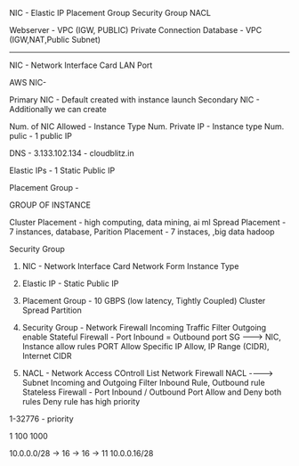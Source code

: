 NIC -
Elastic IP
Placement Group
Security Group
NACL


Webserver - VPC (IGW, PUBLIC)
Private Connection
Database  - VPC (IGW,NAT,Public Subnet)

----------


NIC - Network Interface Card 
LAN Port

AWS NIC- 

Primary NIC - Default created with instance launch
Secondary NIC - Additionally we can create


Num. of NIC Allowed - Instance Type 
Num. Private IP - Instance type
Num. pulic - 1 public IP

DNS - 3.133.102.134 - cloudblitz.in



Elastic IPs - 1
Static Public IP


Placement Group -

GROUP OF INSTANCE


Cluster Placement - high computing, data mining, ai ml
Spread Placement - 7 instances,  database,
Parition Placement - 7 instaces, ,big data hadoop



Security Group



1. NIC -  Network Interface Card
Network Form
Instance Type

2. Elastic IP - Static Public IP

3. Placement Group - 10 GBPS (low latency, Tightly Coupled)
Cluster
Spread
Partition 

4. Security Group - Network Firewall
Incoming Traffic Filter
Outgoing enable
Stateful Firewall - Port Inbound = Outbound port
SG ---> NIC, Instance
allow rules 
PORT Allow
Specific IP Allow, IP Range (CIDR), Internet CIDR


5. NACL - Network Access COntroll List
Network Firewall
NACL ----> Subnet
Incoming and Outgoing Filter
Inbound Rule, Outbound rule
Stateless Firewall - Port Inbound / Outbound Port
Allow and Deny both rules
Deny rule has high priority

1-32776 - priority


1
100
1000


10.0.0.0/28 -> 16 -> 16 -> 11 
10.0.0.16/28




